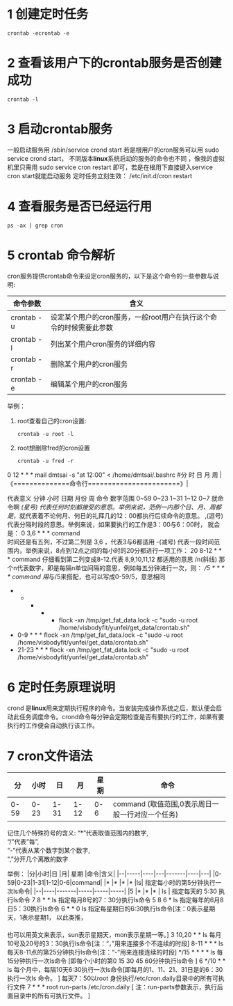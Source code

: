 # 1 创建定时任务
```
crontab -ecrontab -e
```
# 2 查看该用户下的crontab服务是否创建成功
```
crontab -l
```
# 3 启动crontab服务
一般启动服务用 /sbin/service crond start 若是根用户的cron服务可以用 sudo service crond start， 不同版本**linux**系统启动的服务的命令也不同 ，像我的虚拟机里只需用 sudo service cron restart 即可，若是在根用下直接键入service cron start就能启动服务
定时任务立刻生效：
/etc/init.d/cron restart
# 4 查看服务是否已经运行用
```
ps -ax | grep cron
```
# 5 crontab 命令解析

cron服务提供crontab命令来设定cron服务的，以下是这个命令的一些参数与说明:
	
|  命令参数  |含义|
|-----------|---|
|crontab -u |设定某个用户的cron服务，一般root用户在执行这个命令的时候需要此参数  |
|crontab -l |列出某个用户cron服务的详细内容  |
|crontab -r |删除某个用户的cron服务  |
|crontab -e |编辑某个用户的cron服务  |

举例：
1. root查看自己的cron设置:
	```
	crontab -u root -l 
	``` 
2. root想删除fred的cron设置
	```
	crontab -u fred -r
	```  






0    12   *   *   *   mail dmtsai -s "at 12:00" < /home/dmtsai/.bashrc
#分  时   日   月  周  |《==============命令行=======================》|

代表意义    分钟    小时    日期    月份    周    命令
数字范围    0~59    0~23    1~31    1~12    0~7    就命令啊
*(星号) 代表任何时刻都接受的意思。举例来说，范例一内那个日、月、周都是*，就代表着不论何月、何日的礼拜几的12：00都执行后续命令的意思。
,(逗号) 代表分隔时段的意思。举例来说，如果要执行的工作是3：00与6：00时， 就会是：
0 3,6 * * * command   
时间还是有五列，不过第二列是 3,6 ，代表3与6都适用
-(减号)  代表一段时间范围内，举例来说，8点到12点之间的每小时的20分都进行一项工作：
20 8-12 * * * command
仔细看到第二列变成8-12.代表 8,9,10,11,12 都适用的意思
/n(斜线) 那个n代表数字，即是每隔n单位间隔的意思，例如每五分钟进行一次，则：
*/5 * * * * command
用*与/5来搭配，也可以写成0-59/5，意思相同
* * * * * flock -xn /tmp/get_fat_data.lock -c "sudo -u root /home/visbodyfit/yunfei/get_data/crontab.sh"
* 0-9 * * * flock -xn /tmp/get_fat_data.lock -c "sudo -u root /home/visbodyfit/yunfei/get_data/crontab.sh"
* 21-23 * * * flock -xn /tmp/get_fat_data.lock -c "sudo -u root /home/visbodyfit/yunfei/get_data/crontab.sh"


# 6 定时任务原理说明
crond 是**linux**用来定期执行程序的命令。当安装完成操作系统之后，默认便会启动此任务调度命令。crond命令每分钟会定期检查是否有要执行的工作，如果有要执行的工作便会自动执行该工作。

# 7 cron文件语法

|分|小时|日 |月| 星期 |命令|
|--|-----|----|---|-------|----|
|0-59| 0-23 |1-31| 1-12| 0-6| command (取值范围,0表示周日一般一行对应一个任务)

记住几个特殊符号的含义:
“*”代表取值范围内的数字,  
“/”代表”每”,  
“-”代表从某个数字到某个数字,  
“,”分开几个离散的数字

举例：
|分|小时|日 |月| 星期 |命令|含义|
|--|-----|----|---|-------|----|---|
|0-59|0-23|1-31|1-12|0-6|command|
|*   |*   |*   |*   |ls|  指定每小时的第5分钟执行一次ls命令|
|--|----|-------|-----|-----|-----|
    |5     |*         |*     |*    | ls |            指定每天的 5:30 执行ls命令 
    7       8         *     *     ls             指定每月8号的7：30分执行ls命令
    5       8         6     *     ls             指定每年的6月8日5：30执行ls命令 
    6       *         *     0     ls             指定每星期日的6:30执行ls命令[注：0表示星期天，1表示星期1， 以此类推，
　　　　　　　　　　　　　　　　　　　　　　　　　　　　　　　　　　　　　也可以用英文来表示，sun表示星期天，mon表示星期一等。]
    3       10,20     *     *     ls             每月10号及20号的3：30执行ls命令[注：“，”用来连接多个不连续的时段]
    8-11    *         *     *     ls             每天8-11点的第25分钟执行ls命令[注：“-”用来连接连续的时段]
*/15   *       *         *     *     ls             每15分钟执行一次ls命令 [即每个小时的第0 15 30 45 60分钟执行ls命令 ]
    6       */10      *     *     ls             每个月中，每隔10天6:30执行一次ls命令[即每月的1、11、21、31日是的6：30执行一次ls 命令。 ]
                                              每天7：50以root 身份执行/etc/cron.daily目录中的所有可执行文件
    7       *         *     *     root     run-parts     /etc/cron.daily   [ 注：run-parts参数表示，执行后面目录中的所有可执行文件。 ]
<!--stackedit_data:
eyJoaXN0b3J5IjpbMjI0NzcyNzA2LC0xMjQwODI2MjQ2LDExMD
Q3NDU0MjJdfQ==
-->